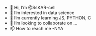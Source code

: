 - 👋 Hi, I’m @SsKAR-cell
- 👀 I’m interested in data science
- 🌱 I’m currently learning JS, PYTHON, C
- 💞️ I’m looking to collaborate on ...
- 📫 How to reach me -NYA

<!---
SsKAR-cell/SsKAR-cell is a ✨ special ✨ repository because its `README.md` (this file) appears on your GitHub profile.
You can click the Preview link to take a look at your changes.
--->
